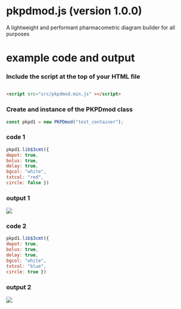 # pkpdmod.js (version 1.0.0)
A lightweight and performant pharmacometric diagram builder for all purposes


# example code and output

### Include the script at the top of your HTML file

```HTML

<script src="src/pkpdmod.min.js" ></script>

```

### Create and instance of the PKPDmod class



```js
const pkpd1 = new PKPDmod("test_container");

```

### code 1

```js
pkpd1.lib$3cmt({ 
depot: true, 
bolus: true, 
delay: true, 
bgcol: "white", 
txtcol: "red", 
circle: false })

```

### output 1

![](https://pharmacometric.com/assets/3cmt.png)

### code 2

```js
pkpd1.lib$3cmt({ 
depot: true, 
bolus: true, 
delay: true, 
bgcol: "white", 
txtcol: "blue", 
circle: true })
```

### output 2

![](https://pharmacometric.com/assets/3cmt_r.png)